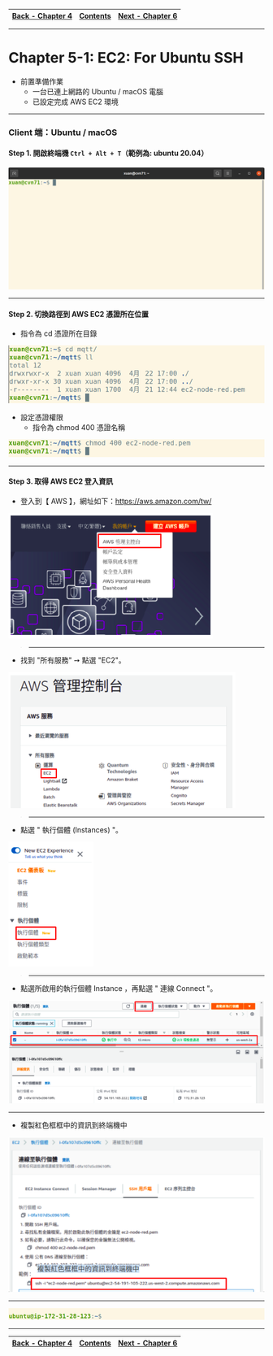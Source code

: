 |[Back - Chapter 4](https://github.com/xuan103/MQTT/blob/main/document/AWS:%20EC2_Install_Ubuntu.md)|[Contents](https://github.com/xuan103/MQTT/blob/main/README.md)| [Next - Chapter 6](https://github.com/xuan103/MQTT/blob/main/document/AWS:%20EC2_Install_MQTT.md)
---| ---| ---|

---

# Chapter 5-1: EC2: For Ubuntu SSH

- 前置準備作業
    - 一台已連上網路的 Ubuntu / macOS 電腦
    - 已設定完成 AWS EC2 環境

---

### Client 端：Ubuntu / macOS 

#### Step 1. 開啟終端機 `Ctrl + Alt + T`（範例為: ubuntu 20.04）

![us1_terminal](https://github.com/xuan103/MQTT/blob/main/document/png/us1_terminal.png)

---

#### Step 2. 切換路徑到 AWS EC2 憑證所在位置

- 指令為 cd 憑證所在目錄

![us2_cd](https://github.com/xuan103/MQTT/blob/main/document/png/us2_cd.png)

- 設定憑證權限
    - 指令為 chmod 400 憑證名稱

![us3_chmod](https://github.com/xuan103/MQTT/blob/main/document/png/us3_chmod.png)

---

#### Step 3. 取得 AWS EC2 登入資訊

- 登入到【 AWS 】，網址如下：https://aws.amazon.com/tw/

![ec1-aws](https://github.com/xuan103/MQTT/blob/main/document/png/ec1-aws.png)

>---

- 找到 "所有服務" ➙ 點選 "EC2"。

![ec2-1_ec2](https://github.com/xuan103/MQTT/blob/main/document/png/ec2-1_ec2.png)

>---

- 點選 " 執行個體 (Instances) "。

![us4_instances](https://github.com/xuan103/MQTT/blob/main/document/png/us4_instances.png)

>---

- 點選所啟用的執行個體 Instance ，再點選 " 連線 Connect "。

![us5_connect](https://github.com/xuan103/MQTT/blob/main/document/png/us5_connect.png)

---

- 複製紅色框框中的資訊到終端機中

![us6_ssh_cp](https://github.com/xuan103/MQTT/blob/main/document/png/us6_ssh_cp.png)

---
![us7_ssh_ok](https://github.com/xuan103/MQTT/blob/main/document/png/us7_ssh_ok.png)

---
|[Back - Chapter 4](https://github.com/xuan103/MQTT/blob/main/document/AWS:%20EC2_Install_Ubuntu.md)|[Contents](https://github.com/xuan103/MQTT/blob/main/README.md)| [Next - Chapter 6](https://github.com/xuan103/MQTT/blob/main/document/AWS:%20EC2_Install_MQTT.md)
---| ---| ---|




